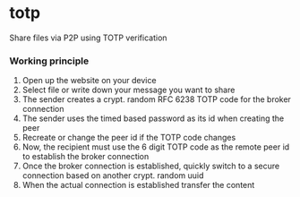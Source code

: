 # totp
Share files via P2P using TOTP verification

### Working principle
1. Open up the website on your device
2. Select file or write down your message you want to share
3. The sender creates a crypt. random RFC 6238 TOTP code for the broker connection
4. The sender uses the timed based password as its id when creating the peer
5. Recreate or change the peer id if the TOTP code changes
6. Now, the recipient must use the 6 digit TOTP code as the remote peer id to establish the broker connection
7. Once the broker connection is established, quickly switch to a secure connection based on another crypt. random uuid
8. When the actual connection is established transfer the content
